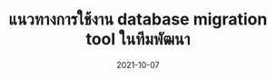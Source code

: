 ---
layout: post
title:  "แนวทางการใช้งาน database migration tool ในทีมพัฒนา"
date:   2021-10-07
tags: [database-migration, database]
---